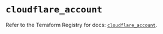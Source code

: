 # `cloudflare_account`

Refer to the Terraform Registry for docs: [`cloudflare_account`](https://registry.terraform.io/providers/cloudflare/cloudflare/5.9.0/docs/resources/account).
